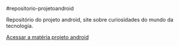 #repositorio-projetoandroid

Repositório do projeto android, site sobre curiosidades do mundo da tecnologia.

<a href="https://miguelsantosdev.github.io/repositorio-projetoandroid/indexprojetoandroid.html">Acessar a matéria projeto android</a>

